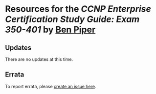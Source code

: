 <script type="text/javascript">
    window.heap=window.heap||[],heap.load=function(e,t){window.heap.appid=e,window.heap.config=t=t||{};var r=t.forceSSL||"https:"===document.location.protocol,a=document.createElement("script");a.type="text/javascript",a.async=!0,a.src=(r?"https:":"http:")+"//cdn.heapanalytics.com/js/heap-"+e+".js";var n=document.getElementsByTagName("script")[0];n.parentNode.insertBefore(a,n);for(var o=function(e){return function(){heap.push([e].concat(Array.prototype.slice.call(arguments,0)))}},p=["addEventProperties","addUserProperties","clearEventProperties","identify","resetIdentity","removeEventProperty","setEventProperties","track","unsetEventProperty"],c=0;c<p.length;c++)heap[p[c]]=o(p[c])}; heap.load("4152617445");
</script>
# Resources for the *CCNP Enterprise Certification Study Guide: Exam 350-401* by [Ben Piper](https://benpiper.com)
## Updates
There are no updates at this time.

## Errata
To report errata, please [create an issue here](https://github.com/benpiper/benpiper.github.io/issues/new?assignees=&labels=&template=errata-template.md&title=%5BErrata%5D).
